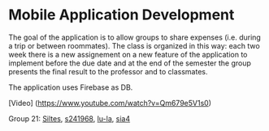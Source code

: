 # Mobile Application Development

The goal of the application is to allow groups to share expenses (i.e. during a trip or between roommates).
The class is organized in this way: each two week there is a new assignement on a new feature of the application to implement before the due date and at the end of the semester the group presents the final result to the professor and to classmates.

The application uses Firebase as DB.

[Video] (https://www.youtube.com/watch?v=Qm679e5V1s0)

Group 21: [Siltes](https://github.com/Siltes), [s241968](https://github.com/s241968), [lu-la](https://github.com/lu-la), [sia4](https://github.com/sia4)
